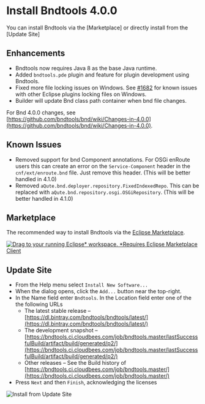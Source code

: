 ---
---


# Install Bndtools 4.0.0

You can install Bndtools via the [Marketplace] or directly install from the [Update Site]

## Enhancements

* Bndtools now requires Java 8 as the base Java runtime.
* Added `bndtools.pde` plugin and feature for plugin development using Bndtools.
* Fixed more file locking issues on Windows.  See [#1682](https://github.com/bndtools/bndtools/issues/1682#issuecomment-332876452) for known issues with other Eclipse plugins locking files on Windows.
* Builder will update Bnd class path container when bnd file changes.

For Bnd 4.0.0 changes, see [https://github.com/bndtools/bnd/wiki/Changes-in-4.0.0](https://github.com/bndtools/bnd/wiki/Changes-in-4.0.0).

## Known Issues

* Removed support for bnd Component annotations. For OSGi enRoute users this can create an error on the `Service-Component` header in the `cnf/ext/enroute.bnd` file. Just remove this header. (This will be better handled in 4.1.0)
* Removed `aQute.bnd.deployer.repository.FixedIndexedRepo`. This can be replaced with `aQute.bnd.repository.osgi.OSGiRepository`.  (This will be better handled in 4.1.0)

## Marketplace

The recommended way to install Bndtools via the [Eclipse Marketplace](https://marketplace.eclipse.org/content/bndtools).

<a href="http://marketplace.eclipse.org/marketplace-client-intro?mpc_install=1220" class="drag" title="Drag to your running Eclipse* workspace. *Requires Eclipse Marketplace Client"><img typeof="foaf:Image" class="img-responsive" src="https://marketplace.eclipse.org/sites/all/themes/solstice/public/images/marketplace/btn-install.png" alt="Drag to your running Eclipse* workspace. *Requires Eclipse Marketplace Client" /></a>


## Update Site

* From the Help menu select `Install New Software...` 
* When the dialog opens, click the `Add...` button near the top-right.
* In the Name field enter `Bndtools`. In the Location field enter one of the the following URLs
  * The latest stable release –  [https://dl.bintray.com/bndtools/bndtools/latest/](https://dl.bintray.com/bndtools/bndtools/latest/)
  * The development snapshot – [https://bndtools.ci.cloudbees.com/job/bndtools.master/lastSuccessfulBuild/artifact/build/generated/p2/](https://bndtools.ci.cloudbees.com/job/bndtools.master/lastSuccessfulBuild/artifact/build/generated/p2/)
  * Other releases – See the Build history of [https://bndtools.ci.cloudbees.com/job/bndtools.master/](https://bndtools.ci.cloudbees.com/job/bndtools.master/)
* Press `Next` and then `Finish`, acknowledging the licenses

![Install from Update Site](https://media.giphy.com/media/3Fd626YjfdFpPnLmug/giphy.gif)

